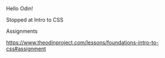 Hello Odin! 

Stopped at Intro to CSS

Assignments

https://www.theodinproject.com/lessons/foundations-intro-to-css#assignment